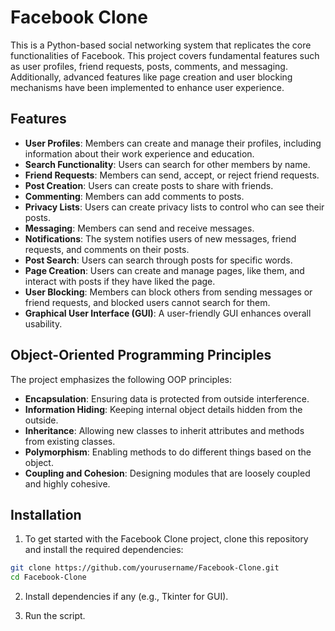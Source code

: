 # Facebook Clone
This is a Python-based social networking system that replicates the core functionalities of Facebook. This project covers fundamental features such as user profiles, friend requests, posts, comments, and messaging. Additionally, advanced features like page creation and user blocking mechanisms have been implemented to enhance user experience.

## Features

- **User Profiles**: Members can create and manage their profiles, including information about their work experience and education.
- **Search Functionality**: Users can search for other members by name.
- **Friend Requests**: Members can send, accept, or reject friend requests.
- **Post Creation**: Users can create posts to share with friends.
- **Commenting**: Members can add comments to posts.
- **Privacy Lists**: Users can create privacy lists to control who can see their posts.
- **Messaging**: Members can send and receive messages.
- **Notifications**: The system notifies users of new messages, friend requests, and comments on their posts.
- **Post Search**: Users can search through posts for specific words.
- **Page Creation**: Users can create and manage pages, like them, and interact with posts if they have liked the page.
- **User Blocking**: Members can block others from sending messages or friend requests, and blocked users cannot search for them.
- **Graphical User Interface (GUI)**: A user-friendly GUI enhances overall usability.


## Object-Oriented Programming Principles

The project emphasizes the following OOP principles:
- **Encapsulation**: Ensuring data is protected from outside interference.
- **Information Hiding**: Keeping internal object details hidden from the outside.
- **Inheritance**: Allowing new classes to inherit attributes and methods from existing classes.
- **Polymorphism**: Enabling methods to do different things based on the object.
- **Coupling and Cohesion**: Designing modules that are loosely coupled and highly cohesive.

## Installation

1. To get started with the Facebook Clone project, clone this repository and install the required dependencies:

```bash
git clone https://github.com/yourusername/Facebook-Clone.git
cd Facebook-Clone
```

2. Install dependencies if any (e.g., Tkinter for GUI).

3. Run the script.
